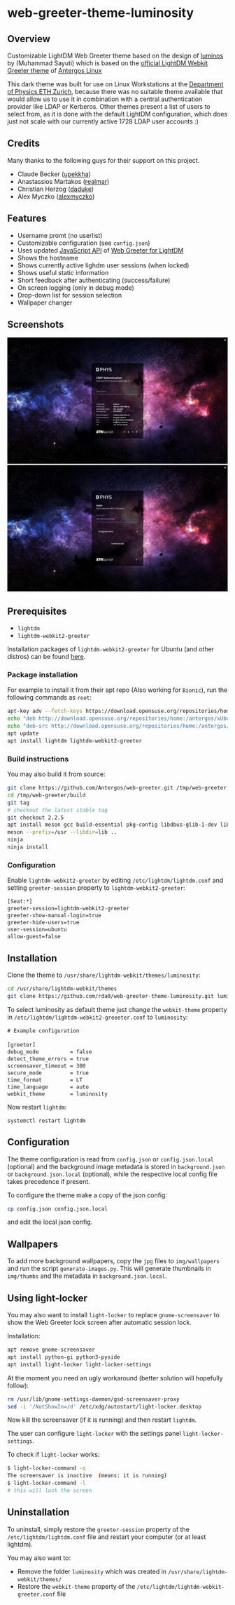 # web-greeter-theme-luminosity

## Overview

Customizable LightDM Web Greeter theme based on the design of [luminos](https://github.com/muhammadsayuti/lightdm-webkit-theme-luminos) by (Muhammad Sayuti) which is based on the [official LightDM Webkit Greeter theme](https://github.com/Antergos/lightdm-webkit-theme-antergos) of [Antergos Linux](http://antergos.com)

This dark theme was built for use on Linux Workstations at the [Department of Physics ETH Zurich](https://www.phys.ethz.ch/), because there was no suitable theme available that would allow us to use it in combination with a central authentication provider like LDAP or Kerberos. Other themes present a list of users to select from, as it is done with the default LightDM configuration, which does just not scale with our currently active 1728 LDAP user accounts :)

## Credits

Many thanks to the following guys for their support on this project.

- Claude Becker ([upekkha](https://github.com/upekkha))
- Anastassios Martakos ([realmar](https://github.com/realmar))
- Christian Herzog ([daduke](https://github.com/daduke))
- Alex Myczko ([alexmyczko](https://github.com/alexmyczko))

## Features

- Username promt (no userlist)
- Customizable configuration (see `config.json`)
- Uses updated [JavaScript API](https://doclets.io/Antergos/web-greeter/stable) of [Web Greeter for LightDM](https://github.com/Antergos/web-greeter)
- Shows the hostname
- Shows currently active lighdm user sessions (when locked)
- Shows useful static information
- Short feedback after authenticating (success/failure)
- On screen logging (only in debug mode)
- Drop-down list for session selection
- Wallpaper changer

## Screenshots

<img src="img/Screenshot1.png" alt="screenshot1" />
<img src="img/Screenshot2.png" alt="screenshot2" />

## Prerequisites

- `lightdm`
- `lightdm-webkit2-greeter`

Installation packages of `lightdm-webkit2-greeter` for Ubuntu (and other distros) can be found [here](https://github.com/Antergos/web-greeter).

### Package installation

For example to install it from their apt repo (Also working for `Bionic`), run the following commands as `root`:

```sh
apt-key adv --fetch-keys https://download.opensuse.org/repositories/home:antergos/xUbuntu_17.10/Release.key
echo "deb http://download.opensuse.org/repositories/home:/antergos/xUbuntu_17.10/ /" > /etc/apt/sources.list.d/antergos.list
echo "deb-src http://download.opensuse.org/repositories/home:/antergos/xUbuntu_17.10/ /" >> /etc/apt/sources.list.d/antergos.list
apt update
apt install lightdm lightdm-webkit2-greeter
```

### Build instructions

You may also build it from source:

```sh
git clone https://github.com/Antergos/web-greeter.git /tmp/web-greeter
cd /tmp/web-greeter/build
git tag
# checkout the latest stable tag
git checkout 2.2.5
apt install meson gcc build-essential pkg-config libdbus-glib-1-dev liblightdm-gobject-1-dev libwebkit2gtk-4.0-dev libxml2-utils
meson --prefix=/usr --libdir=lib ..
ninja
ninja install
```

### Configuration

Enable `lightdm-webkit2-greeter` by editing `/etc/lightdm/lightdm.conf` and setting `greeter-session` property to `lightdm-webkit2-greeter`:

```
[Seat:*]
greeter-session=lightdm-webkit2-greeter
greeter-show-manual-login=true
greeter-hide-users=true
user-session=ubuntu
allow-guest=false
```

## Installation

Clone the theme to `/usr/share/lightdm-webkit/themes/luminosity`:

```sh
cd /usr/share/lightdm-webkit/themes
git clone https://github.com/rda0/web-greeter-theme-luminosity.git luminosity
```

To select luminosity as default theme just change the `webkit-theme` property in `/etc/lightdm/lightdm-webkit2-greeeter.conf` to `luminosity`:

```
# Example configuration

[greeter]
debug_mode          = false
detect_theme_errors = true
screensaver_timeout = 300
secure_mode         = true
time_format         = LT
time_language       = auto
webkit_theme        = luminosity
```

Now restart `lightdm`:

```
systemctl restart lightdm
```

## Configuration

The theme configuration is read from `config.json` or `config.json.local` (optional) and the background image metadata is stored in `background.json` or `background.json.local` (optional), while the respective local config file takes precedence if present.

To configure the theme make a copy of the json config:

```sh
cp config.json config.json.local
```

and edit the local json config.

## Wallpapers

To add more background wallpapers, copy the `jpg` files to `img/wallpapers` and run the script `generate-images.py`. This will generate thumbnails in `img/thumbs` and the metadata in `background.json.local`.

## Using light-locker

You may also want to install `light-locker` to replace `gnome-screensaver` to show the Web Greeter lock screen after automatic session lock.

Installation:

```sh
apt remove gnome-screensaver
apt install python-gi python3-pyside
apt install light-locker light-locker-settings
```

At the moment you need an ugly workaround (better solution will hopefully follow):

```sh
rm /usr/lib/gnome-settings-daemon/gsd-screensaver-proxy
sed -i '/NotShowIn=/d' /etc/xdg/autostart/light-locker.desktop
```

Now kill the screensaver (if it is running) and then restart `lightdm`.

The user can configure `light-locker` with the settings panel `light-locker-settings`.

To check if `light-locker` works:

```sh
$ light-locker-command -q
The screensaver is inactive  (means: it is running)
$ light-locker-command -l
# this will lock the screen
```

## Uninstallation

To uninstall, simply restore the `greeter-session` property of the `/etc/lightdm/lightdm.conf` file and restart your computer (or at least lightdm).

You may also want to:

- Remove the folder `luminosity` which was created in `/usr/share/lightdm-webkit/themes/`
- Restore the `webkit-theme` property of the `/etc/lightdm/lightdm-webkit-greeter.conf` file
